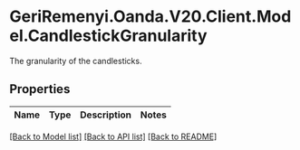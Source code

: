 # GeriRemenyi.Oanda.V20.Client.Model.CandlestickGranularity
The granularity of the candlesticks.
## Properties

Name | Type | Description | Notes
------------ | ------------- | ------------- | -------------

[[Back to Model list]](../README.md#documentation-for-models) [[Back to API list]](../README.md#documentation-for-api-endpoints) [[Back to README]](../README.md)

